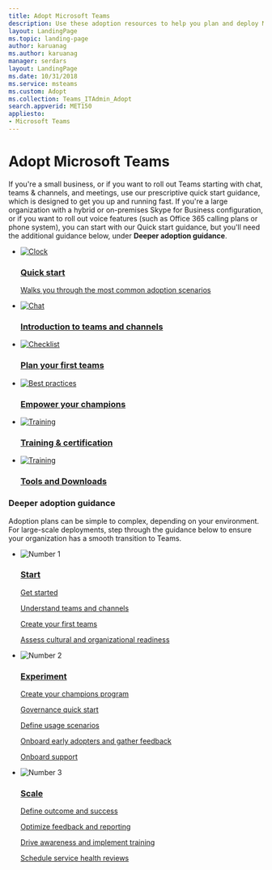 ```yaml
---
title: Adopt Microsoft Teams
description: Use these adoption resources to help you plan and deploy Microsoft Teams in your organization.
layout: LandingPage
ms.topic: landing-page
author: karuanag
ms.author: karuanag
manager: serdars
layout: LandingPage
ms.date: 10/31/2018
ms.service: msteams
ms.custom: Adopt
ms.collection: Teams_ITAdmin_Adopt
search.appverid: MET150
appliesto: 
- Microsoft Teams
---
```

# Adopt Microsoft Teams

If you're a small business, or if you want to roll out Teams starting with chat, teams & channels, and meetings, use our prescriptive quick start guidance, which is designed to get you up and running fast. If you're a large organization with a hybrid or on-premises Skype for Business configuration, or if you want to roll out voice features (such as Office 365 calling plans or phone system), you can start with our Quick start guidance, but you'll need the additional guidance below, under **Deeper adoption guidance**.

<ul class="panelContent cardsFTitle">
    <li>
        <a href="https://docs.microsoft.com/MicrosoftTeams/teams-adoption-quick-start-checklist">
        <div class="cardSize">
            <div class="cardPadding">
                <div class="card">
                    <div class="cardImageOuter">
                        <div class="cardImage">
                            <img src="https://docs.microsoft.com/en-us/office/media/icons/clock-teams.svg" alt="Clock" />
                        </div>
                    </div>
                    <div class="cardText">
                        <h3>Quick start</h3>
                        <p>Walks you through the most common adoption scenarios</p>
                    </div>
                </div>
            </div>
        </div>
        </a>
    </li>
    <li>
        <a href="https://docs.microsoft.com/MicrosoftTeams/teams-adoption-understand-teams-and-channels">
        <div class="cardSize">
            <div class="cardPadding">
                <div class="card">
                    <div class="cardImageOuter">
                        <div class="cardImage">
                            <img src="https://docs.microsoft.com/en-us/office/media/icons/chat.svg" alt="Chat" />
                        </div>
                    </div>
                    <div class="cardText">
                        <h3>Introduction to teams and channels</h3>
                    </div>
                </div>
            </div>
        </div>
        </a>
    </li>
    <li>
        <a href="https://docs.microsoft.com/MicrosoftTeams/teams-adoption-your-first-teams">
        <div class="cardSize">
            <div class="cardPadding">
                <div class="card">
                    <div class="cardImageOuter">
                        <div class="cardImage">
                            <img src="https://docs.microsoft.com/en-us/office/media/icons/task-checklist-planning-teams.svg" alt="Checklist" />
                        </div>
                    </div>
                    <div class="cardText">
                        <h3>Plan your first teams</h3>
                    </div>
                </div>
            </div>
        </div>
        </a>
    </li>
    <li>
        <a href="https://docs.microsoft.com/MicrosoftTeams/teams-adoption-create-champions-program">
        <div class="cardSize">
            <div class="cardPadding">
                <div class="card">
                    <div class="cardImageOuter">
                        <div class="cardImage">
                            <img src="https://docs.microsoft.com/en-us//office/media/icons/best-practices-teams.svg" alt="Best practices" />
                        </div>
                    </div>
                    <div class="cardText">
                        <h3>Empower your champions</h3>
                    </div>
                </div>
            </div>
        </div>
        </a>
    </li>
    <li>
        <a href="https://docs.microsoft.com/microsoftteams/enduser-training">
        <div class="cardSize">
            <div class="cardPadding">
                <div class="card">
                    <div class="cardImageOuter">
                        <div class="cardImage">
                            <img src="https://docs.microsoft.com/en-us/office/media/icons/education-tutorial-teams.svg" alt="Training" />
                        </div>
                    </div>
                    <div class="cardText">
                        <h3>Training & certification</h3>
                    </div>
                </div>
            </div>
        </div>
        </a>
    </li>
    <li>
        <a href="https://docs.microsoft.com/microsoftteams/adopt-tools-and-downloads">
        <div class="cardSize">
            <div class="cardPadding">
                <div class="card">
                    <div class="cardImageOuter">
                        <div class="cardImage">
                            <img src="https://docs.microsoft.com/en-us/office/media/icons/toolbox.svg" alt="Training" />
                        </div>
                    </div>
                    <div class="cardText">
                        <h3>Tools and Downloads</h3>
                    </div>
                </div>
            </div>
        </div>
        </a>
    </li>
</ul>


### Deeper adoption guidance
Adoption plans can be simple to complex, depending on your environment. For large-scale deployments, step through the guidance below to ensure your organization has a smooth transition to Teams.

<ul class="panelContent cardsF">
    <li>
        <div class="cardSize">
            <div class="cardPadding">
                <div class="card">
                    <div class="cardImageOuter">
                        <div class="cardImage">
                            <img src="https://docs.microsoft.com/en-us/office/media/icons/circle-number-1-teams.svg" alt="Number 1" />
                        </div>
                    </div>
                    <div class="cardText">
                        <h3><a href="https://docs.microsoft.com/MicrosoftTeams/teams-adoption-phase1">Start</a></h3>
                        <p><a href="https://docs.microsoft.com/MicrosoftTeams/teams-adoption-get-started">Get started</a></p>
                        <p><a href="https://docs.microsoft.com/MicrosoftTeams/teams-adoption-understand-teams-and-channels">Understand teams and channels</a></p>
                        <p><a href="https://docs.microsoft.com/MicrosoftTeams/teams-adoption-your-first-teams">Create your first teams</a></p>
                        <p><a href="https://docs.microsoft.com/MicrosoftTeams/teams-adoption-assess-readiness">Assess cultural and organizational readiness</a></p>
                    </div>
                </div>
            </div>
        </div>
    </li>
    <li>
        <div class="cardSize">
            <div class="cardPadding">
                <div class="card">
                    <div class="cardImageOuter">
                        <div class="cardImage">
                            <img src="https://docs.microsoft.com/en-us/office/media/icons/circle-number-2-teams.svg" alt="Number 2" />
                        </div>
                    </div>
                    <div class="cardText">
                        <h3><a href="https://docs.microsoft.com/MicrosoftTeams/teams-adoption-phase2-experiment">Experiment</a></h3>
                        <p><a href="https://docs.microsoft.com/MicrosoftTeams/teams-adoption-create-champions-program">Create your champions program</a></p>
                        <p><a href="https://docs.microsoft.com/MicrosoftTeams/teams-adoption-governance-quick-start">Governance quick start</a></p>
                        <p><a href="https://docs.microsoft.com/MicrosoftTeams/teams-adoption-define-usage-scenarios">Define usage scenarios</a></p>
                        <p><a href="https://docs.microsoft.com/MicrosoftTeams/teams-adoption-onboard-early-adopters">Onboard early adopters and gather feedback </a></p>
                        <p><a href="https://docs.microsoft.com/MicrosoftTeams/teams-adoption-onboard-support">Onboard support</a></p>
                    </div>
                </div>
            </div>
        </div>
    </li>
    <li>
        <div class="cardSize">
            <div class="cardPadding">
                <div class="card">
                    <div class="cardImageOuter">
                        <div class="cardImage">
                            <img src="https://docs.microsoft.com/en-us/office/media/icons/circle-number-3-teams.svg" alt="Number 3" />
                        </div>
                    </div>
                    <div class="cardText">
                        <h3><a href="https://docs.microsoft.com/MicrosoftTeams/teams-adoption-phase3-enable">Scale</a></h3>
                        <p><a href="https://docs.microsoft.com/MicrosoftTeams/teams-adoption-define-outcomes">Define outcome and success</a></p>
                        <p><a href="https://docs.microsoft.com/MicrosoftTeams/teams-adoption-optimize-feedback-and-reporting">Optimize feedback and reporting</a></p>
                        <p><a href="https://docs.microsoft.com/MicrosoftTeams/teams-adoption-drive-awareness">Drive awareness and implement training</a></p>
                        <p><a href="https://docs.microsoft.com/MicrosoftTeams/teams-adoption-schedule-service-health-reviews">Schedule service health reviews</a></p>
                    </div>
                </div>
            </div>
        </div>
    </li>
</ul>
